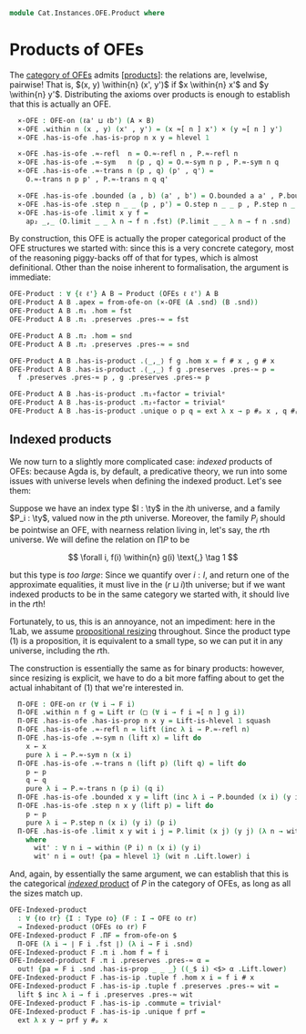 <!--
```agda
open import Cat.Displayed.Univalence.Thin
open import Cat.Diagram.Product.Indexed
open import Cat.Diagram.Product
open import Cat.Displayed.Total
open import Cat.Instances.OFE
open import Cat.Prelude
```
-->

```agda
module Cat.Instances.OFE.Product where
```

# Products of OFEs

The [category of OFEs][OFE] admits [[products]]: the relations are,
levelwise, pairwise! That is, $(x, y) \within{n} (x', y')$ if $x
\within{n} x'$ and $y \within{n} y'$.  Distributing the axioms over
products is enough to establish that this is actually an OFE.

[OFE]: Cat.Instances.OFE.html
[products]: Cat.Diagram.Product.html

<!--
```agda
open OFE-Notation

module _ {ℓa ℓb ℓa' ℓb'} {A : Type ℓa} {B : Type ℓb} (O : OFE-on ℓa' A) (P : OFE-on ℓb' B)
  where
  private
    instance
      _ = O
      _ = P
    module O = OFE-on O
    module P = OFE-on P
  open OFE-H-Level O
  open OFE-H-Level P
```
-->

```agda
  ×-OFE : OFE-on (ℓa' ⊔ ℓb') (A × B)
  ×-OFE .within n (x , y) (x' , y') = (x ≈[ n ] x') × (y ≈[ n ] y')
  ×-OFE .has-is-ofe .has-is-prop n x y = hlevel 1

  ×-OFE .has-is-ofe .≈-refl  n = O.≈-refl n , P.≈-refl n
  ×-OFE .has-is-ofe .≈-sym   n (p , q) = O.≈-sym n p , P.≈-sym n q
  ×-OFE .has-is-ofe .≈-trans n (p , q) (p' , q') =
    O.≈-trans n p p' , P.≈-trans n q q'

  ×-OFE .has-is-ofe .bounded (a , b) (a' , b') = O.bounded a a' , P.bounded b b'
  ×-OFE .has-is-ofe .step n _ _ (p , p') = O.step n _ _ p , P.step n _ _ p'
  ×-OFE .has-is-ofe .limit x y f =
    ap₂ _,_ (O.limit _ _ λ n → f n .fst) (P.limit _ _ λ n → f n .snd)
```

<!--
```agda
open Product
open is-product
open Total-hom
```
-->

By construction, this OFE is actually the proper categorical product of
the OFE structures we started with: since this is a very concrete
category, most of the reasoning piggy-backs off of that for types, which
is almost definitional. Other than the noise inherent to formalisation,
the argument is immediate:

```agda
OFE-Product : ∀ {ℓ ℓ'} A B → Product (OFEs ℓ ℓ') A B
OFE-Product A B .apex = from-ofe-on (×-OFE (A .snd) (B .snd))
OFE-Product A B .π₁ .hom = fst
OFE-Product A B .π₁ .preserves .pres-≈ = fst

OFE-Product A B .π₂ .hom = snd
OFE-Product A B .π₂ .preserves .pres-≈ = snd

OFE-Product A B .has-is-product .⟨_,_⟩ f g .hom x = f # x , g # x
OFE-Product A B .has-is-product .⟨_,_⟩ f g .preserves .pres-≈ p =
  f .preserves .pres-≈ p , g .preserves .pres-≈ p

OFE-Product A B .has-is-product .π₁∘factor = trivialᵉ
OFE-Product A B .has-is-product .π₂∘factor = trivialᵉ
OFE-Product A B .has-is-product .unique o p q = ext λ x → p #ₚ x , q #ₚ x
```

<!--
```agda
module
  _ {ℓi ℓf ℓr} {I : Type ℓi} (F : I → Type ℓf) (P : ∀ i → OFE-on ℓr (F i)) where
  private
    instance
      P-ofe : ∀ {i} → OFE-on ℓr (F i)
      P-ofe {i} = P i
    module P {i} = OFE-on (P i)
    module _ {i} where open OFE-H-Level (P i) public
```
-->

## Indexed products

We now turn to a slightly more complicated case: _indexed_ products of
OFEs: because Agda is, by default, a predicative theory, we run into
some issues with universe levels when defining the indexed product.
Let's see them:

Suppose we have an index type $I : \ty$ in the $i$th universe, and
a family $P_i : \ty$, valued now in the $p$th universe. Moreover,
the family $P_i$ should be pointwise an OFE, with nearness relation
living in, let's say, the $r$th universe. We will define the relation on
$\prod P$ to be

$$
\forall i, f(i) \within{n} g(i) \text{,} \tag 1
$$

but this type is _too large_: Since we quantify over $i : I$, and return
one of the approximate equalities, it must live in the $(r \sqcup i)$th
universe; but if we want indexed products to be in the same category we
started with, it should live in the $r$th!

Fortunately, to us, this is an annoyance, not an impediment: here in the
1Lab, we assume [propositional resizing][omega] throughout. Since the
product type $(1)$ is a proposition, it is equivalent to a small type,
so we can put it in any universe, including the $r$th.

[omega]: 1Lab.Resizing.html

The construction is essentially the same as for binary products:
however, since resizing is explicit, we have to do a bit more faffing
about to get the actual inhabitant of $(1)$ that we're interested in.

```agda
  Π-OFE : OFE-on ℓr (∀ i → F i)
  Π-OFE .within n f g = Lift ℓr (□ (∀ i → f i ≈[ n ] g i))
  Π-OFE .has-is-ofe .has-is-prop n x y = Lift-is-hlevel 1 squash
  Π-OFE .has-is-ofe .≈-refl n = lift (inc λ i → P.≈-refl n)
  Π-OFE .has-is-ofe .≈-sym n (lift x) = lift do
    x ← x
    pure λ i → P.≈-sym n (x i)
  Π-OFE .has-is-ofe .≈-trans n (lift p) (lift q) = lift do
    p ← p
    q ← q
    pure λ i → P.≈-trans n (p i) (q i)
  Π-OFE .has-is-ofe .bounded x y = lift (inc λ i → P.bounded (x i) (y i))
  Π-OFE .has-is-ofe .step n x y (lift p) = lift do
    p ← p
    pure λ i → P.step n (x i) (y i) (p i)
  Π-OFE .has-is-ofe .limit x y wit i j = P.limit (x j) (y j) (λ n → wit' n j) i
    where
      wit' : ∀ n i → within (P i) n (x i) (y i)
      wit' n i = out! {pa = hlevel 1} (wit n .Lift.lower) i
```

<!--
```agda
open is-indexed-product
open Indexed-product
```
-->

And, again, by essentially the same argument, we can establish that this
is the categorical [_indexed_ product][ip] of $P$ in the category of
OFEs, as long as all the sizes match up.

[ip]: Cat.Diagram.Product.Indexed.html

```agda
OFE-Indexed-product
  : ∀ {ℓo ℓr} {I : Type ℓo} (F : I → OFE ℓo ℓr)
  → Indexed-product (OFEs ℓo ℓr) F
OFE-Indexed-product F .ΠF = from-ofe-on $
  Π-OFE (λ i → ∣ F i .fst ∣) (λ i → F i .snd)
OFE-Indexed-product F .π i .hom f = f i
OFE-Indexed-product F .π i .preserves .pres-≈ α =
  out! {pa = F i .snd .has-is-prop _ _ _} ((_$ i) <$> α .Lift.lower)
OFE-Indexed-product F .has-is-ip .tuple f .hom x i = f i # x
OFE-Indexed-product F .has-is-ip .tuple f .preserves .pres-≈ wit =
  lift $ inc λ i → f i .preserves .pres-≈ wit
OFE-Indexed-product F .has-is-ip .commute = trivialᵉ
OFE-Indexed-product F .has-is-ip .unique f prf =
  ext λ x y → prf y #ₚ x
```
